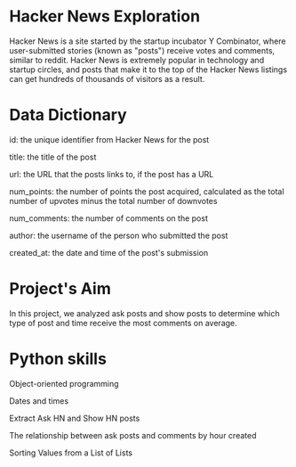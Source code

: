 # Hacker News Exploration
Hacker News is a site started by the startup incubator Y Combinator, where user-submitted stories (known as "posts") receive votes and comments, similar to reddit. Hacker News is extremely popular in technology and startup circles, and posts that make it to the top of the Hacker News listings can get hundreds of thousands of visitors as a result.

# Data Dictionary
id: the unique identifier from Hacker News for the post

title: the title of the post

url: the URL that the posts links to, if the post has a URL

num_points: the number of points the post acquired, calculated as the total number of upvotes minus the total number of downvotes

num_comments: the number of comments on the post

author: the username of the person who submitted the post

created_at: the date and time of the post's submission

# Project's Aim

In this project, we analyzed ask posts and show posts to determine which type of post and time receive the most comments on average. 

# Python skills 
Object-oriented programming

Dates and times

Extract Ask HN and Show HN posts

The relationship between ask posts and comments by hour created

Sorting Values from a List of Lists
